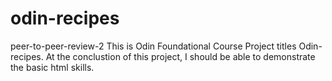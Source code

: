 # odin-recipes
peer-to-peer-review-2
This is Odin Foundational Course Project titles Odin-recipes. At the conclustion of this project, I should be able to demonstrate the basic html skills.
